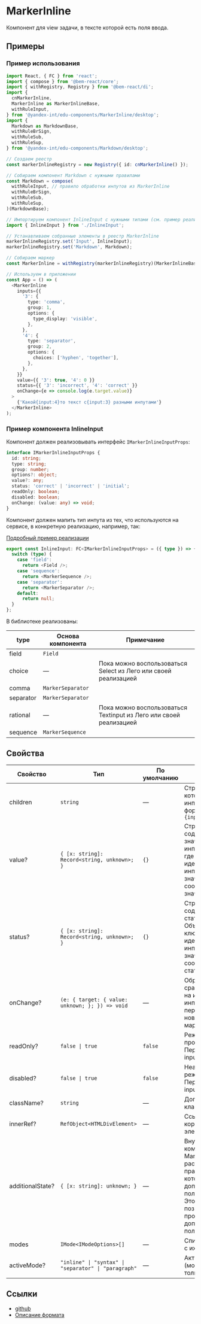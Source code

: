 # MarkerInline

<!-- description:start -->
Компонент для view задачи, в тексте которой есть поля ввода.
<!-- description:end -->

## Примеры

### Пример использования

```typescript jsx
import React, { FC } from 'react';
import { compose } from '@bem-react/core';
import { withRegistry, Registry } from '@bem-react/di';
import {
  cnMarkerInline,
  MarkerInline as MarkerInlineBase,
  withRuleInput,
} from '@yandex-int/edu-components/MarkerInline/desktop';
import {
  Markdown as MarkdownBase,
  withRuleBrSign,
  withRuleSub,
  withRuleSup,
} from '@yandex-int/edu-components/Markdown/desktop';

// Создаем реестр
const markerInlineRegistry = new Registry({ id: cnMarkerInline() });

// Собираем компонент Markdown с нужными правилами
const Markdown = compose(
  withRuleInput, // правило обработки инпутов из MarkerInline
  withRuleBrSign,
  withRuleSub,
  withRuleSup,
)(MarkdownBase);

// Импортируем компонент InlineInput с нужными типами (см. пример реализации далее).
import { InlineInput } from './InlineInput';

// Устанавливаем собранные элементы в реестр MarkerInline
markerInlineRegistry.set('Input', InlineInput);
markerInlineRegistry.set('Markdown', Markdown);

// Собираем маркер
const MarkerInline = withRegistry(markerInlineRegistry)(MarkerInlineBase);

// Используем в приложении
const App = () => (
  <MarkerInline
    inputs={{
      '3': {
        type: 'comma',
        group: 1,
        options: {
          type_display: 'visible',
        },
      },
      '4': {
        type: 'separator',
        group: 2,
        options: {
          choices: ['hyphen', 'together'],
        },
      },
    }}
    value={{ '3': true, '4': 0 }}
    status={{ '3': 'incorrect', '4': 'correct' }}
    onChange={e => console.log(e.target.value)}
  >
    {'Какой{input:4}то текст с{input:3} разными инпутами'}
  </MarkerInline>
);
```

### Пример компонента InlineInput

Компонент должен реализовывать интерфейс `IMarkerInlineInputProps`:

```typescript jsx
interface IMarkerInlineInputProps {
  id: string;
  type: string;
  group: number;
  options?: object;
  value?: any;
  status: 'correct' | 'incorrect' | 'initial';
  readOnly: boolean;
  disabled: boolean;
  onChange: (value: any) => void;
}
```

Компонент должен мапить тип инпута из тех, что используются на сервисе, в конкретную реализацию, например, так:

[Подробный пример реализации](https://github.yandex-team.ru/search-interfaces/frontend/tree/master/packages/edu-components/src/components/MarkerInline/MarkerInline.examples/InlineInput)

```typescript jsx
export const InlineInput: FC<IMarkerInlineInputProps> = ({ type }) => {
  switch (type) {
    case 'field':
      return <Field />;
    case 'sequence':
      return <MarkerSequence />;
    case 'separator':
      return <MarkerSeparator />;
    default:
      return null;
  }
};
```

В библиотеке реализованы:

| type      | Основа компонента | Примечание                                                         |
| --------- | ----------------- | ------------------------------------------------------------------ |
| field     | `Field`           |                                                                    |
| choice    | —                 | Пока можно воспользоваться Select из Лего или своей реализацией    |
| comma     | `MarkerSeparator` |                                                                    |
| separator | `MarkerSeparator` |                                                                    |
| rational  | —                 | Пока можно воспользоваться Textinput из Лего или своей реализацией |
| sequence  | `MarkerSequence`  |                                                                    |

## Свойства

<!-- props:start -->
| Свойство         | Тип                                                  | По умолчанию | Описание                                                                                                                                                     |
| ---------------- | ---------------------------------------------------- | ------------ | ------------------------------------------------------------------------------------------------------------------------------------------------------------ |
| children         | `string`                                             | —            | Строка, в которую вписаны инпуты в формате `{input:id}`                                                                                                      |
| value?           | `{ [x: string]: Record<string, unknown>; }`          | `{}`         | Структура, содержащая значения инпутов. Объект, где ключи — идентификаторы инпутов, а значения — соответствующие значения.                                   |
| status?          | `{ [x: string]: Record<string, unknown>; }`          | `{}`         | Структура, содержащая статусы инпутов. Объект, где ключи — идентификаторы инпутов, а значения — соответствующие статусы.                                     |
| onChange?        | `(e: { target: { value: unknown; }; }) => void`      | —            | Обработчик, срабатывающий на изменение инпута и передающий новое значение маркера.                                                                           |
| readOnly?        | `false \| true`                                      | `false`      | Режим просмотра. Передаётся в input.                                                                                                                         |
| disabled?        | `false \| true`                                      | `false`      | Неактивный режим. Передаётся в input.                                                                                                                        |
| className?       | `string`                                             | —            | Дополнительный класс.                                                                                                                                        |
| innerRef?        | `RefObject<HTMLDivElement>`                          | —            | Ссылка на корневой DOM-элемент.                                                                                                                              |
| additionalState? | `{ [x: string]: unknown; }`                          | —            | Внутренний компонент Markdown можно расширять правилами, которые требуют дополнительны полей в стейте. Этот проп позволяет прокинуть эти дополнительные поля |
| modes            | `IMode<IModeOptions>[]`                              | —            | Список режимов с их описанием                                                                                                                                |
| activeMode?      | `"inline" \| "syntax" \| "separator" \| "paragraph"` | —            | Активный режим (может быть только один)                                                                                                                      |
<!-- props:end -->

## Ссылки

- [github](https://github.yandex-team.ru/search-interfaces/frontend/tree/master/packages/edu-components/src/components/MarkerInline)
- [Описание формата](https://docs.pelican.common.yandex.ru/formats/markers/inline.html)
